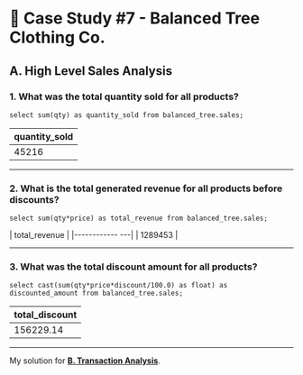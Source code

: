 # 👕 Case Study #7 - Balanced Tree Clothing Co.
## A. High Level Sales Analysis
### 1. What was the total quantity sold for all products?
```TSQL
select sum(qty) as quantity_sold from balanced_tree.sales;
```
| quantity_sold   |
|-----------------|
| 45216           |

---
### 2. What is the total generated revenue for all products before discounts?
```TSQL
select sum(qty*price) as total_revenue from balanced_tree.sales;
```
| total_revenue  |
|------------ ---|
| 1289453        |

---
### 3. What was the total discount amount for all products?
```TSQL
select cast(sum(qty*price*discount/100.0) as float) as discounted_amount from balanced_tree.sales;
```
| total_discount  |
|-----------------|
| 156229.14       |

---
My solution for **[B. Transaction Analysis](https://github.com/arshirabbani/8-Week-SQL-Challenge/blob/main/Case%20Study%20%237%20-%20Balanced%20Tree%20Clothing%20Co./Solution/B.%20Transaction%20Analysis.md)**.
